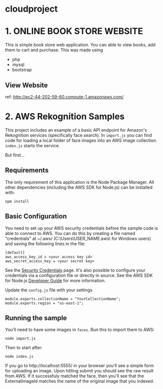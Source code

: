 # cloudproject

# 1. ONLINE BOOK STORE WEBSITE
This is simple book store web application.
You can able to view books, add them to cart and purchase.
This was made using 
- php
- mysql
- bootstrap

## View Website 
ref: http://ec2-44-202-59-60.compute-1.amazonaws.com/


# 2. AWS Rekognition Samples

This project includes an example of a basic API endpoint for Amazon's Rekognition services (specifically face search). In `import.js` you can find code for loading a local folder of face images into an AWS image collection. `index.js` starts the service.

But first...

## Requirements

The only requirement of this application is the Node Package Manager. All other
dependencies (including the AWS SDK for Node.js) can be installed with:

    npm install

## Basic Configuration

You need to set up your AWS security credentials before the sample code is able
to connect to AWS. You can do this by creating a file named "credentials" at ~/.aws/ 
(C:\Users\USER_NAME\.aws\ for Windows users) and saving the following lines in the file:

    [default]
    aws_access_key_id = <your access key id>
    aws_secret_access_key = <your secret key>

See the [Security Credentials](http://aws.amazon.com/security-credentials) page.
It's also possible to configure your credentials via a configuration file or
directly in source. See the AWS SDK for Node.js [Developer Guide](http://docs.aws.amazon.com/AWSJavaScriptSDK/guide/node-configuring.html)
for more information.

Update the `config.js` file with your settings

    module.exports.collectionName = "YourCollectionName";
    module.exports.region = "us-east-1";

## Running the sample

You'll need to have some images in `faces`. Run this to import them to AWS:

    node import.js

Then to start after:

    node index.js

If you go to http://localhost:5555/ in your browser you'll see a simple form for uploading an image. Upon hitting submit you should see the raw result from AWS. If it successfuly matched the face, then you'll see that the ExternalImageId matches the name of the original image that you indexed.

